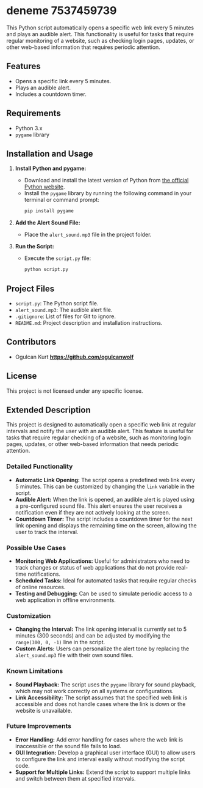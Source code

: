 # deneme 7537459739

This Python script automatically opens a specific web link every 5 minutes and plays an audible alert. This functionality is useful for tasks that require regular monitoring of a website, such as checking login pages, updates, or other web-based information that requires periodic attention.

## Features
- Opens a specific link every 5 minutes.
- Plays an audible alert.
- Includes a countdown timer.

## Requirements
- Python 3.x
- `pygame` library

## Installation and Usage
1. **Install Python and pygame:**
   - Download and install the latest version of Python from [the official Python website](https://www.python.org/downloads/).
   - Install the `pygame` library by running the following command in your terminal or command prompt:
     ```bash
     pip install pygame
     ```

2. **Add the Alert Sound File:**
   - Place the `alert_sound.mp3` file in the project folder.

3. **Run the Script:**
   - Execute the `script.py` file:
     ```bash
     python script.py
     ```

## Project Files
- `script.py`: The Python script file.
- `alert_sound.mp3`: The audible alert file.
- `.gitignore`: List of files for Git to ignore.
- `README.md`: Project description and installation instructions.

## Contributors
- Ogulcan Kurt **https://github.com/ogulcanwolf**

## License
This project is not licensed under any specific license.

## Extended Description

This project is designed to automatically open a specific web link at regular intervals and notify the user with an audible alert. This feature is useful for tasks that require regular checking of a website, such as monitoring login pages, updates, or other web-based information that needs periodic attention.

### Detailed Functionality
- **Automatic Link Opening:** The script opens a predefined web link every 5 minutes. This can be customized by changing the `link` variable in the script.
- **Audible Alert:** When the link is opened, an audible alert is played using a pre-configured sound file. This alert ensures the user receives a notification even if they are not actively looking at the screen.
- **Countdown Timer:** The script includes a countdown timer for the next link opening and displays the remaining time on the screen, allowing the user to track the interval.

### Possible Use Cases
- **Monitoring Web Applications:** Useful for administrators who need to track changes or status of web applications that do not provide real-time notifications.
- **Scheduled Tasks:** Ideal for automated tasks that require regular checks of online resources.
- **Testing and Debugging:** Can be used to simulate periodic access to a web application in offline environments.

### Customization
- **Changing the Interval:** The link opening interval is currently set to 5 minutes (300 seconds) and can be adjusted by modifying the `range(300, 0, -1)` line in the script.
- **Custom Alerts:** Users can personalize the alert tone by replacing the `alert_sound.mp3` file with their own sound files.

### Known Limitations
- **Sound Playback:** The script uses the `pygame` library for sound playback, which may not work correctly on all systems or configurations.
- **Link Accessibility:** The script assumes that the specified web link is accessible and does not handle cases where the link is down or the website is unavailable.

### Future Improvements
- **Error Handling:** Add error handling for cases where the web link is inaccessible or the sound file fails to load.
- **GUI Integration:** Develop a graphical user interface (GUI) to allow users to configure the link and interval easily without modifying the script code.
- **Support for Multiple Links:** Extend the script to support multiple links and switch between them at specified intervals.
